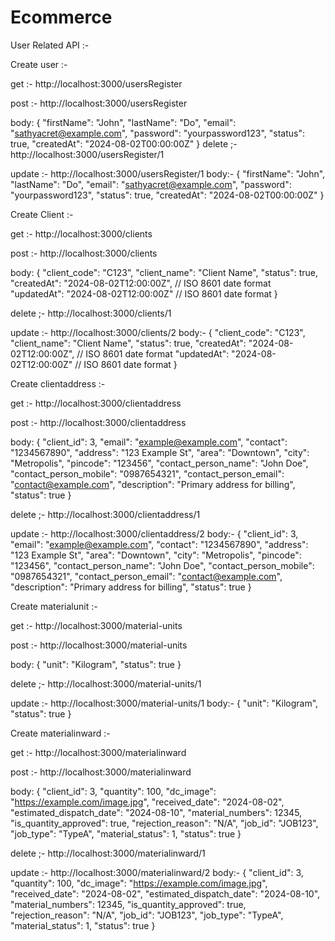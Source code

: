 # Ecommerce


User Related API :-

Create user :-

get :- http://localhost:3000/usersRegister

post :- http://localhost:3000/usersRegister
   
   body:
        {
        "firstName": "John",
        "lastName": "Do",
        "email": "sathyacret@example.com",
        "password": "yourpassword123",
        "status": true,
        "createdAt": "2024-08-02T00:00:00Z"
        }
delete ;- http://localhost:3000/usersRegister/1

update :- http://localhost:3000/usersRegister/1
    body:-
       {
        "firstName": "John",
        "lastName": "Do",
        "email": "sathyacret@example.com",
        "password": "yourpassword123",
        "status": true,
        "createdAt": "2024-08-02T00:00:00Z"
        }



Create Client :-

get :- http://localhost:3000/clients

post :- http://localhost:3000/clients
   
   body:
        {
            "client_code": "C123",
            "client_name": "Client Name",
            "status": true,
            "createdAt": "2024-08-02T12:00:00Z", // ISO 8601 date format
            "updatedAt": "2024-08-02T12:00:00Z"  // ISO 8601 date format
        }

delete ;- http://localhost:3000/clients/1

update :- http://localhost:3000/clients/2
    body:-
       {
            "client_code": "C123",
            "client_name": "Client Name",
            "status": true,
            "createdAt": "2024-08-02T12:00:00Z", // ISO 8601 date format
            "updatedAt": "2024-08-02T12:00:00Z"  // ISO 8601 date format
        }



Create clientaddress :-

get :- http://localhost:3000/clientaddress

post :- http://localhost:3000/clientaddress
   
   body:
        {
            "client_id": 3,
            "email": "example@example.com",
            "contact": "1234567890",
            "address": "123 Example St",
            "area": "Downtown",
            "city": "Metropolis",
            "pincode": "123456",
            "contact_person_name": "John Doe",
            "contact_person_mobile": "0987654321",
            "contact_person_email": "contact@example.com",
            "description": "Primary address for billing",
            "status": true
            }

delete ;- http://localhost:3000/clientaddress/1

update :- http://localhost:3000/clientaddress/2
    body:-
       {
            "client_id": 3,
            "email": "example@example.com",
            "contact": "1234567890",
            "address": "123 Example St",
            "area": "Downtown",
            "city": "Metropolis",
            "pincode": "123456",
            "contact_person_name": "John Doe",
            "contact_person_mobile": "0987654321",
            "contact_person_email": "contact@example.com",
            "description": "Primary address for billing",
            "status": true
            }



Create materialunit :-

get :- http://localhost:3000/material-units

post :- http://localhost:3000/material-units
   
   body:
        {
        "unit": "Kilogram",
        "status": true
        }

delete ;- http://localhost:3000/material-units/1

update :- http://localhost:3000/material-units/1
    body:-
       {
        "unit": "Kilogram",
        "status": true
        }






Create materialinward :-

get :- http://localhost:3000/materialinward

post :- http://localhost:3000/materialinward
   
   body:
        {
            "client_id": 3,
            "quantity": 100,
            "dc_image": "https://example.com/image.jpg",
            "received_date": "2024-08-02",
            "estimated_dispatch_date": "2024-08-10",
            "material_numbers": 12345,
            "is_quantity_approved": true,
            "rejection_reason": "N/A",
            "job_id": "JOB123",
            "job_type": "TypeA",
            "material_status": 1,
            "status": true
            }

delete ;- http://localhost:3000/materialinward/1

update :- http://localhost:3000/materialinward/2
    body:-
       {
            "client_id": 3,
            "quantity": 100,
            "dc_image": "https://example.com/image.jpg",
            "received_date": "2024-08-02",
            "estimated_dispatch_date": "2024-08-10",
            "material_numbers": 12345,
            "is_quantity_approved": true,
            "rejection_reason": "N/A",
            "job_id": "JOB123",
            "job_type": "TypeA",
            "material_status": 1,
            "status": true
            }
